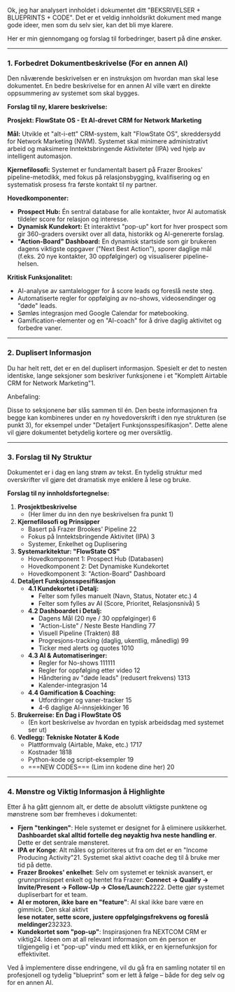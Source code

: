 Ok, jeg har analysert innholdet i dokumentet ditt "BEKSRIVELSER \+ BLUEPRINTS \+ CODE". Det er et veldig innholdsrikt dokument med mange gode ideer, men som du selv sier, kan det bli mye klarere.

Her er min gjennomgang og forslag til forbedringer, basert på dine ønsker.

---

### **1\. Forbedret Dokumentbeskrivelse (For en annen AI)**

Den nåværende beskrivelsen er en instruksjon om hvordan man skal lese dokumentet. En bedre beskrivelse for en annen AI ville vært en direkte oppsummering av systemet som skal bygges.

**Forslag til ny, klarere beskrivelse:**

**Prosjekt: FlowState OS \- Et AI-drevet CRM for Network Marketing**

**Mål:** Utvikle et "alt-i-ett" CRM-system, kalt "FlowState OS", skreddersydd for Network Marketing (NWM). Systemet skal minimere administrativt arbeid og maksimere Inntektsbringende Aktiviteter (IPA) ved hjelp av intelligent automasjon.

**Kjernefilosofi:** Systemet er fundamentalt basert på Frazer Brookes' pipeline-metodikk, med fokus på relasjonsbygging, kvalifisering og en systematisk prosess fra første kontakt til ny partner.

**Hovedkomponenter:**

* **Prospect Hub:** Én sentral database for alle kontakter, hvor AI automatisk tildeler score for relasjon og interesse.  
* **Dynamisk Kundekort:** Et interaktivt "pop-up" kort for hver prospect som gir 360-graders oversikt over all data, historikk og AI-genererte forslag.  
* **"Action-Board" Dashboard:** En dynamisk startside som gir brukeren dagens viktigste oppgaver ("Next Best Action"), sporer daglige mål (f.eks. 20 nye kontakter, 30 oppfølginger) og visualiserer pipeline-helsen.

**Kritisk Funksjonalitet:**

* AI-analyse av samtalelogger for å score leads og foreslå neste steg.  
* Automatiserte regler for oppfølging av no-shows, videosendinger og "døde" leads.  
* Sømløs integrasjon med Google Calendar for møtebooking.  
* Gamification-elementer og en "AI-coach" for å drive daglig aktivitet og forbedre vaner.

---

### **2\. Duplisert Informasjon**

Du har helt rett, det er en del duplisert informasjon. Spesielt er det to nesten identiske, lange seksjoner som beskriver funksjonene i et "Komplett Airtable CRM for Network Marketing"1.

Anbefaling:

Disse to seksjonene bør slås sammen til én. Den beste informasjonen fra begge kan kombineres under en ny hovedoverskrift i den nye strukturen (se punkt 3), for eksempel under "Detaljert Funksjonsspesifikasjon". Dette alene vil gjøre dokumentet betydelig kortere og mer oversiktlig.

---

### **3\. Forslag til Ny Struktur**

Dokumentet er i dag en lang strøm av tekst. En tydelig struktur med overskrifter vil gjøre det dramatisk mye enklere å lese og bruke.

**Forslag til ny innholdsfortegnelse:**

1. **Prosjektbeskrivelse**  
   * (Her limer du inn den nye beskrivelsen fra punkt 1\)  
2. **Kjernefilosofi og Prinsipper**  
   * Basert på Frazer Brookes' Pipeline 22  
   * Fokus på Inntektsbringende Aktivitet (IPA) 3  
   * Systemer, Enkelhet og Duplisering  
3. **Systemarkitektur: "FlowState OS"**  
   * Hovedkomponent 1: Prospect Hub (Databasen)  
   * Hovedkomponent 2: Det Dynamiske Kundekortet  
   * Hovedkomponent 3: "Action-Board" Dashboard  
4. **Detaljert Funksjonsspesifikasjon**  
   * **4.1 Kundekortet i Detalj:**  
     * Felter som fylles manuelt (Navn, Status, Notater etc.) 4  
     * Felter som fylles av AI (Score, Prioritet, Relasjonsnivå) 5  
   * **4.2 Dashboardet i Detalj:**  
     * Dagens Mål (20 nye / 30 oppfølginger) 6  
     * "Action-Liste" / Neste Beste Handling 77  
     * Visuell Pipeline (Trakten) 88  
     * Progresjons-tracking (daglig, ukentlig, månedlig) 99  
     * Ticker med alerts og quotes 1010  
   * **4.3 AI & Automatiseringer:**  
     * Regler for No-shows 111111  
     * Regler for oppfølging etter video 12  
     * Håndtering av "døde leads" (redusert frekvens) 1313  
     * Kalender-integrasjon 14  
   * **4.4 Gamification & Coaching:**  
     * Utfordringer og vaner-tracker 15  
     * 4-6 daglige AI-innsjekkinger 16  
5. **Brukerreise: En Dag i FlowState OS**  
   * (En kort beskrivelse av hvordan en typisk arbeidsdag med systemet ser ut)  
6. **Vedlegg: Tekniske Notater & Kode**  
   * Plattformvalg (Airtable, Make, etc.) 1717  
   * Kostnader 1818  
   * Python-kode og script-eksempler 19  
   * \===NEW CODES=== (Lim inn kodene dine her) 20

---

### **4\. Mønstre og Viktig Informasjon å Highlighte**

Etter å ha gått gjennom alt, er dette de absolutt viktigste punktene og mønstrene som bør fremheves i dokumentet:

* **Fjern "tenkingen"**: Hele systemet er designet for å eliminere usikkerhet. **Dashboardet skal alltid fortelle deg nøyaktig hva neste handling er**. Dette er det sentrale mønsteret.  
* **IPA er Konge**: Alt måles og prioriteres ut fra om det er en "Income Producing Activity"21. Systemet skal aktivt coache deg til å bruke mer tid på dette.  
* **Frazer Brookes' enkelhet**: Selv om systemet er teknisk avansert, er grunnprinsippet enkelt og hentet fra Frazer: **Connect → Qualify → Invite/Present → Follow-Up → Close/Launch**2222. Dette gjør systemet dupliserbart for et team.  
* **AI er motoren, ikke bare en "feature"**: AI skal ikke bare være en gimmick. Den skal aktivt  
   **lese notater, sette score, justere oppfølgingsfrekvens og foreslå meldinger**232323.  
* **Kundekortet som "pop-up"**: Inspirasjonen fra NEXTCOM CRM er viktig24. Ideen om at all relevant informasjon om én person er tilgjengelig i et "pop-up" vindu med ett klikk, er en kjernefunksjon for effektivitet.

Ved å implementere disse endringene, vil du gå fra en samling notater til en profesjonell og tydelig "blueprint" som er lett å følge – både for deg selv og for en annen AI.


